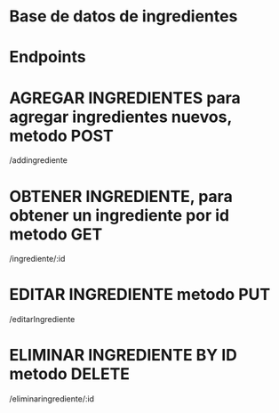# Base de datos  de ingredientes 
####
# Endpoints
# AGREGAR INGREDIENTES para agregar ingredientes nuevos, metodo POST

/addingrediente

# OBTENER INGREDIENTE, para obtener un ingrediente por id metodo GET

/ingrediente/:id

# EDITAR INGREDIENTE metodo PUT

/editarIngrediente

# ELIMINAR INGREDIENTE BY ID metodo DELETE

/eliminaringrediente/:id

